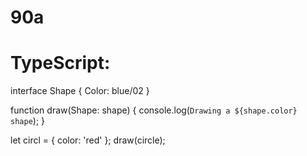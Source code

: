 # 90a
# TypeScript:
interface Shape {
  Color: blue/02
}

function draw(Shape: shape) {
  console.log(`Drawing a ${shape.color} shape`);
}

let circl = { color: 'red' };
draw(circle);

